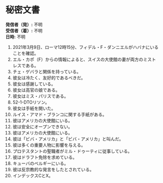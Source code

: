 # 秘密文書

**発信者（発）:** 不明  
**受信者（着）:** 不明  
**日時:** 不明  

1. 2021年3月9日、ローマ12時15分、フィデル・F・ダンニエルがハバナにいることを確認。  
2. エル・カポ（F）からの情報によると、スイスの大使館の妻が両方のミストレスである。  
3. チェ・ゲバラと関係を持っている。  
4. 彼女は冷たく、友好的であるべきだ。  
5. 彼女は感謝している。  
6. 彼女は高官の娘である。  
7. 彼女はミス・パリスである。  
8. 52-1-DTOリソン。  
9. 彼女は手紙を開いた。  
10. ルイス・アマド・ブランコに関する手紙がある。  
11. 彼はアメリカの大使館にいる。  
12. 彼は安全にオープンできない。  
13. 彼はアメリカの大使館にいる。  
14. 彼は「ビバ・アメリカ」と「ビバ・アメリカ」と叫んだ。  
15. 彼は多くの重要人物に影響を与える。  
16. プロテスタントの聖職者がミル・ドゥーティに従事している。  
17. 彼はドラフト免除を求めている。  
18. キューバのベルギーにいる。  
19. 彼は反宗教的な発言をしたとされている。  
20. インデックスCとX。